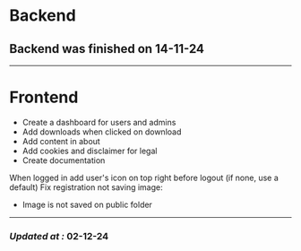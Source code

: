 # Backend

## Backend was finished on 14-11-24

---

# Frontend

- Create a dashboard for users and admins
- Add downloads when clicked on download
- Add content in about
- Add cookies and disclaimer for legal
- Create documentation

When logged in add user's icon on top right before logout (if none, use a default)
Fix registration not saving image:

- Image is not saved on public folder

---

### **_Updated at :_** 02-12-24
